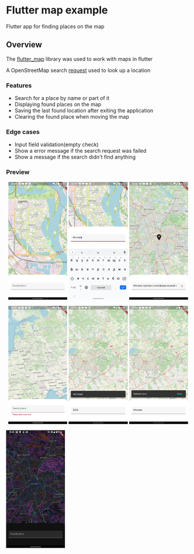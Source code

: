 # Flutter map example

Flutter app for finding places on the map

## Overview

The [flutter_map](https://pub.dev/packages/flutter_map) library was used to work with maps in flutter

A OpenStreetMap search [request](https://nominatim.org/release-docs/develop/api/Search/) used to look up a location

### Features
* Search for a place by name or part of it
* Displaying found places on the map
* Saving the last found location after exiting the application
* Clearing the found place when moving the map

### Edge cases
* Input field validation(empty check)
* Show a error message if the search request was failed
* Show a message if the search didn't find anything

### Preview
<p align="center">
<img src="data/screenshot_1.webp" width="32%"/>
<img src="data/screenshot_2.webp" width="32%"/>
<img src="data/screenshot_3.webp" width="32%"/>
</p>
<p align="center">
<img src="data/screenshot_4.webp" width="32%"/>
<img src="data/screenshot_5.webp" width="32%"/>
<img src="data/screenshot_6.webp" width="32%"/>
</p>
<p align="left">
<img src="data/screenshot_7.webp" width="32%"/>
</p>


